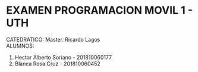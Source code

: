 # EXAMEN PROGRAMACION MOVIL 1 - UTH
CATEDRATICO: Master. Ricardo Lagos<br>
  ALUMNOS:
  1. Hector Alberto Soriano - 201810060177
  2. Blanca Rosa Cruz - 201810060452
